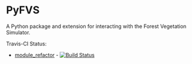 PyFVS
=====

A Python package and extension for interacting with the Forest Vegetation Simulator.

Travis-CI Status:
 - [module_refactor](https://github.com/tharen/PyFVS/tree/module_refactor) - [![Build Status](https://travis-ci.org/tharen/PyFVS.svg?branch=module_refactor)](https://travis-ci.org/tharen/PyFVS)
 